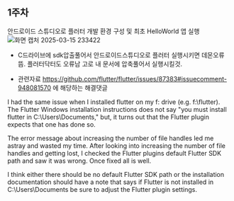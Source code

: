 ## 1주차
안드로이드 스튜디오로 플러터 개발 환경 구성 및 최초 HelloWorld 앱 실행
![화면 캡처 2025-03-15 233422](https://github.com/user-attachments/assets/7a55a265-f7ba-4800-ab46-db222ecec443)

* C드라이브에 sdk압출풀어서 안드로이드스튜디오로 플러터 실행시키면 데몬오류뜸. 플러터닥터도 오류남 고로 내 문서에 압축풀어서 실행시킬것.
  
* 관련자료 https://github.com/flutter/flutter/issues/87383#issuecomment-948081570    에 해당하는 해결댓글

I had the same issue when I installed flutter on my f: drive (e.g. f:\flutter). The Flutter Windows installation instructions does not say "you must install flutter in C:\Users<your-user-name>\Documents," but, it turns out that the Flutter plugin expects that one has done so.

The error message about increasing the number of file handles led me astray and wasted my time. After looking into increasing the number of file handles and getting lost, I checked the Flutter plugins default Flutter SDK path and saw it was wrong. Once fixed all is well.


I think either there should be no default Flutter SDK path or the installation documentation should have a note that says if Flutter is not installed in C:\Users<your-user-name>\Documents be sure to adjust the Flutter plugin settings.

